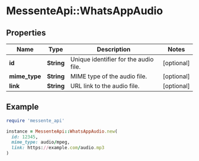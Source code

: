 # MessenteApi::WhatsAppAudio

## Properties

| Name | Type | Description | Notes |
| ---- | ---- | ----------- | ----- |
| **id** | **String** | Unique identifier for the audio file. | [optional] |
| **mime_type** | **String** | MIME type of the audio file. | [optional] |
| **link** | **String** | URL link to the audio file. | [optional] |

## Example

```ruby
require 'messente_api'

instance = MessenteApi::WhatsAppAudio.new(
  id: 12345,
  mime_type: audio/mpeg,
  link: https://example.com/audio.mp3
)
```

